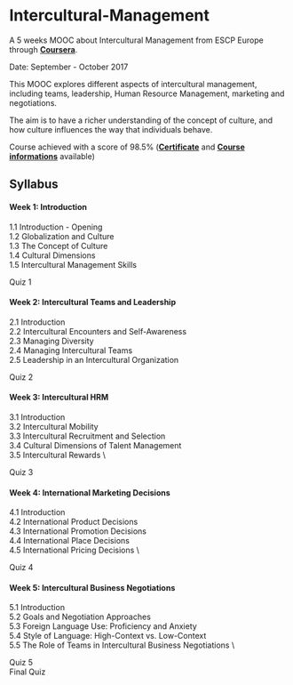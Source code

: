 # Intercultural-Management

A 5 weeks MOOC about Intercultural Management from ESCP Europe through [**Coursera**](https://www.coursera.org/learn/intercultural).

Date: September - October 2017

This MOOC explores different aspects of intercultural management, including teams, leadership, Human Resource Management, marketing and negotiations. 

The aim is to have a richer understanding of the concept of culture, and how culture influences the way that individuals behave. 

Course achieved with a score of 98.5% (**[Certificate](Certificate_FUMFGH7E2DD3.pdf)** and **[Course informations](https://www.coursera.org/account/accomplishments/records/SR7NMTU65GHN)** available)

## Syllabus

#### Week 1: Introduction
1.1 Introduction - Opening \
1.2 Globalization and Culture \
1.3 The Concept of Culture \
1.4 Cultural Dimensions \
1.5 Intercultural Management Skills

Quiz 1

#### Week 2: Intercultural Teams and Leadership
2.1 Introduction \
2.2 Intercultural Encounters and Self-Awareness \
2.3 Managing Diversity \
2.4 Managing Intercultural Teams \
2.5 Leadership in an Intercultural Organization

Quiz 2

#### Week 3: Intercultural HRM
3.1 Introduction \
3.2 Intercultural Mobility \
3.3 Intercultural Recruitment and Selection \
3.4 Cultural Dimensions of Talent Management \
3.5 Intercultural Rewards \

Quiz 3

#### Week 4: International Marketing Decisions
4.1 Introduction \
4.2 International Product Decisions \
4.3 International Promotion Decisions \
4.4 International Place Decisions \
4.5 International Pricing Decisions \

Quiz 4

#### Week 5: Intercultural Business Negotiations
5.1 Introduction \
5.2 Goals and Negotiation Approaches \
5.3 Foreign Language Use: Proficiency and Anxiety \
5.4 Style of Language: High-Context vs. Low-Context \
5.5 The Role of Teams in Intercultural Business Negotiations \

Quiz 5 \
Final Quiz
